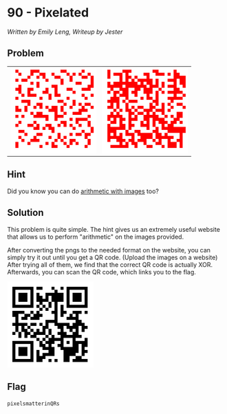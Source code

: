 # 90 - Pixelated

*Written by Emily Leng, Writeup by Jester*

## Problem

<table align="center" border="0" cellpadding="1" cellspacing="1" style="width:500px"><tbody><tr><td><img alt="" src="1.png" style="height:200px; width:200px"></td><td><img alt="" src="2.png" style="height:200px; width:200px"></td></tr></tbody></table>

## Hint

Did you know you can do [arithmetic with images](http://homepages.inf.ed.ac.uk/rbf/HIPR2/arthops.htm) too?

## Solution


This problem is quite simple. The hint gives us an extremely useful website that allows us to perform "arithmetic" on the images provided. 

After converting the pngs to the needed format on the website, you can simply try it out until you get a QR code. (Upload the images on a website) After trying all of them, we find that the correct QR code is actually XOR. Afterwards, you can scan the QR code, which links you to the flag.

<img alt="" src="completed.png" style="height:200px; width:200px">

## Flag

`pixelsmatterinQRs`